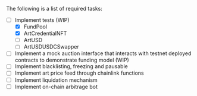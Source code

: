 The following is a list of required tasks:
- [ ] Implement tests (WIP)
    - [x] FundPool
    - [x] ArtCredentialNFT
    - [ ] ArtUSD
    - [ ] ArtUSDUSDCSwapper
- [ ] Implement a mock auction interface that interacts with testnet deployed contracts to demonstrate funding model (WIP)
- [ ] Implement blacklisting, freezing and pausable
- [ ] Implement art price feed through chainlink functions
- [ ] Implement liquidation mechanism
- [ ] Implement on-chain arbitrage bot